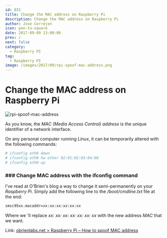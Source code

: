 ```yaml
---
id: 831
title: Change the MAC address on Raspberry Pi
description: Change the MAC address on Raspberry Pi
author: Jose Cerrejon
icon: pen-to-square
date: 2017-09-09 13:00:00
prev: /
next: false
category:
  - Raspberry PI
tag:
  - Raspberry PI
image: /images/2017/09/rpi-spoof-mac-address.png
---
```


# Change the MAC address on Raspberry Pi

![rpi-spoof-mac-address](/images/2017/09/rpi-spoof-mac-address.png)

As you know, the *MAC (Media Access Control) address* is the unique identifier of a network interface. 

On any personal computer running *Linux*, it can be temporarily altered with the following commands:

```bash
# ifconfig eth0 down
# ifconfig eth0 hw ether 02:01:02:03:04:08
# ifconfig eth0 up
```
### ###  Change MAC address with the ifconfig command

I've read at O'Brien's blog a way to change it semi-permanently on your *Raspberry Pi*. Simply add the following line to the */boot/cmdline.txt* file at the end:

```bash
smsc95xx.macaddr=xx:xx:xx:xx:xx:xx
```

Where we 'll replace *xx: xx: xx: xx: xx: xx: xx* with the new address *MAC* that we want.

Link: [obrienlabs.net > Raspberry Pi – How to spoof MAC address](https://obrienlabs.net/raspberry-pi-spoof-mac-address/)